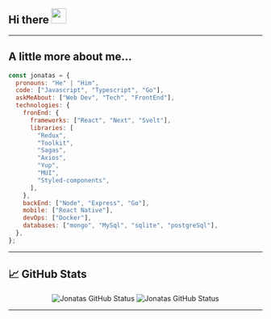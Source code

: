 ## Hi there <img src="https://raw.githubusercontent.com/MartinHeinz/MartinHeinz/master/wave.gif" width="30px" height="30px" />

<hr>

## A little more about me...

```javascript
const jonatas = {
  pronouns: "He" | "Him",
  code: ["Javascript", "Typescript", "Go"],
  askMeAbout: ["Web Dev", "Tech", "FrontEnd"],
  technologies: {
    fronEnd: {
      frameworks: ["React", "Next", "Svelt"],
      libraries: [
        "Redux",
        "Toolkit",
        "Sagas",
        "Axios",
        "Yup",
        "MUI",
        "Styled-components",
      ],
    },
    backEnd: ["Node", "Express", "Go"],
    mobile: ["React Native"],
    devOps: ["Docker"],
    databases: ["mongo", "MySql", "sqlite", "postgreSql"],
  },
};
```

<hr>

## &#x1f4c8; GitHub Stats

<div align="center">
  <img align="center" src="https://github-readme-stats.vercel.app/api?username=JonatasFreireDev&show_icons=true&theme=tokyonight&count_private=true&line_height=27&hide_border=true" alt="Jonatas GitHub Status"/>
  <img align="center" src="https://github-readme-stats.vercel.app/api/top-langs/?username=JonatasFreireDev&show_icons=true&theme=tokyonight&langs_count=3&hide_border=true" alt="Jonatas GitHub Status"/>
 </div>
<hr>

<!-- <div>
  <img width="100" src="https://cdn.jsdelivr.net/gh/devicons/devicon/icons/nextjs/nextjs-original-wordmark.svg" />
</div> -->

<!--
**JonatasFreireDev/JonatasFreireDev** is a ✨ _special_ ✨ repository because its `README.md` (this file) appears on your GitHub profile.

Here are some ideas to get you started:

- 🔭 I’m currently working on ...
- 🌱 I’m currently learning ...
- 👯 I’m looking to collaborate on ...
- 🤔 I’m looking for help with ...
- 💬 Ask me about ...
- 📫 How to reach me: ...
- 😄 Pronouns: ...
- ⚡ Fun fact: ...
-->
